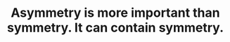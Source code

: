 ---
title: Asymmetry is more important than symmetry. It can contain symmetry.
tags: TMWT opposites context
---